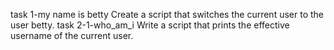 task 1-my name is betty
Create a script that switches the current user to the user betty.
task 2-1-who_am_i
Write a script that prints the effective username of the current user.